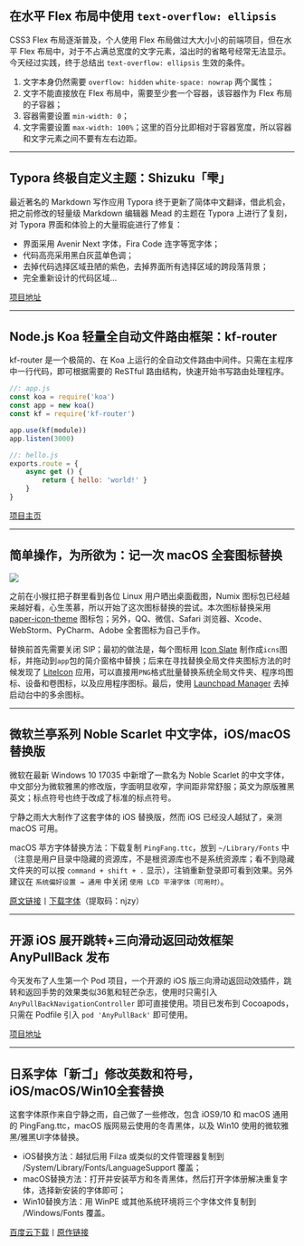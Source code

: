 ## 在水平 Flex 布局中使用 `text-overflow: ellipsis`

CSS3 Flex 布局逐渐普及，个人使用 Flex 布局做过大大小小的前端项目，但在水平 Flex 布局中，对于不占满总宽度的文字元素，溢出时的省略号经常无法显示。今天经过实践，终于总结出 `text-overflow: ellipsis` 生效的条件。

1. 文字本身仍然需要 `overflow: hidden` `white-space: nowrap` 两个属性；
2. 文字不能直接放在 Flex 布局中，需要至少套一个容器，该容器作为 Flex 布局的子容器；
3. 容器需要设置 `min-width: 0`；
4. 文字需要设置 `max-width: 100%`；这里的百分比即相对于容器宽度，所以容器和文字元素之间不要有左右边距。

---

## Typora 终极自定义主题：Shizuku「雫」

最近著名的 Markdown 写作应用 Typora 终于更新了简体中文翻译，借此机会，把之前修改的轻量级 Markdown 编辑器 Mead 的主题在 Typora 上进行了复刻，对 Typora 界面和体验上的大量瑕疵进行了修复：

- 界面采用 Avenir Next 字体，Fira Code 连字等宽字体；
- 代码高亮采用黑白灰蓝单色调；
- 去掉代码选择区域丑陋的紫色，去掉界面所有选择区域的跨段落背景；
- 完全重新设计的代码区域…

[项目地址](https://github.com/rikumi/shizuku-typora-theme)

---

## Node.js Koa 轻量全自动文件路由框架：kf-router

kf-router 是一个极简的、在 Koa 上运行的全自动文件路由中间件。只需在主程序中一行代码，即可根据需要的 ReSTful 路由结构，快速开始书写路由处理程序。

```javascript
//: app.js
const koa = require('koa')
const app = new koa()
const kf = require('kf-router')

app.use(kf(module))
app.listen(3000)

//: hello.js
exports.route = {
    async get () {
        return { hello: 'world!' }
    }
}
```

[项目主页](https://github.com/HeraldStudio/kf-router)

---

## 简单操作，为所欲为：记一次 macOS 全套图标替换

![](http://static.myseu.cn/2017-12-08-QQ20171208-094343%402x.png)

之前在小猴扛把子群里看到各位 Linux 用户晒出桌面截图，Numix 图标包已经越来越好看，心生羡慕，所以开始了这次图标替换的尝试。本次图标替换采用 [paper-icon-theme](https://github.com/snwh/paper-icon-theme) 图标包；另外，QQ、微信、Safari 浏览器、Xcode、WebStorm、PyCharm、Adobe 全套图标为自己手作。

替换前首先需要关闭 SIP；最初的做法是，每个图标用 [Icon Slate](https://itunes.apple.com/cn/app/icon-slate/id439697913?mt=12) 制作成`icns`图标，并拖动到`app`包的简介窗格中替换；后来在寻找替换全局文件夹图标方法的时候发现了 [LiteIcon](http://freemacsoft.net/liteicon/) 应用，可以直接用`PNG`格式批量替换系统全局文件夹、程序坞图标、设备和卷图标，以及应用程序图标。最后，使用 [Launchpad Manager](http://launchpadmanager.com) 去掉启动台中的多余图标。

---

## 微软兰亭系列 Noble Scarlet 中文字体，iOS/macOS 替换版

微软在最新 Windows 10 17035 中新增了一款名为 Noble Scarlet 的中文字体，中文部分为微软雅黑的修改版，字面明显收窄，字间距非常舒服；英文为原版雅黑英文；标点符号也终于改成了标准的标点符号。

宁静之雨大大制作了这套字体的 iOS 替换版，然而 iOS 已经没人越狱了，亲测 macOS 可用。

macOS 苹方字体替换方法：下载复制 `PingFang.ttc`，放到 `~/Library/Fonts` 中（注意是用户目录中隐藏的资源库，不是根资源库也不是系统资源库；看不到隐藏文件夹的可以按 `command + shift + .` 显示），注销重新登录即可看到效果。另外建议在 `系统偏好设置 → 通用` 中关闭 `使用 LCD 平滑字体（可用时）`。

[原文链接](http://mp.weixin.qq.com/s/XLPx1rwPXPTIeZ1T7JmymA)丨[下载字体](https://pan.baidu.com/s/1bpdckpx)（提取码：njzy）

---

## 开源 iOS 展开跳转+三向滑动返回动效框架 AnyPullBack 发布

今天发布了人生第一个 Pod 项目，一个开源的 iOS 版三向滑动返回动效插件，跳转和返回手势的效果类似36氪和轻芒杂志，使用时只需引入 `AnyPullBackNavigationController` 即可直接使用。项目已发布到 Cocoapods，只需在 Podfile 引入 `pod 'AnyPullBack'` 即可使用。

[项目地址](https://github.com/rikumi/AnyPullBack)

---

## 日系字体「新ゴ」修改英数和符号，iOS/macOS/Win10全套替换

这套字体原作来自宁静之雨，自己做了一些修改，包含 iOS9/10 和 macOS 通用的 PingFang.ttc，macOS 版网易云使用的冬青黑体，以及 Win10 使用的微软雅黑/雅黑UI字体替换。
- iOS替换方法：越狱后用 Filza 或类似的文件管理器复制到 /System/Library/Fonts/LanguageSupport 覆盖；
- macOS替换方法：打开并安装苹方和冬青黑体，然后打开字体册解决重复字体，选择新安装的字体即可；
- Win10替换方法：用 WinPE 或其他系统环境将三个字体文件复制到 /Windows/Fonts 覆盖。

[百度云下载](https://pan.baidu.com/share/link?shareid=826865158&uk=3408869611)丨[原作链接](http://bbs.themex.net/showthread.php?t=16904284)
